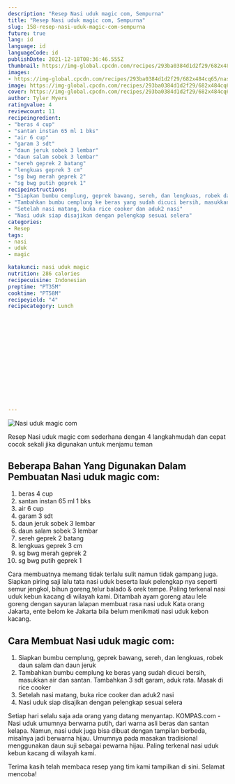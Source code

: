 ```yaml
---
description: "Resep Nasi uduk magic com, Sempurna"
title: "Resep Nasi uduk magic com, Sempurna"
slug: 158-resep-nasi-uduk-magic-com-sempurna
future: true
lang: id
language: id
languageCode: id
publishDate: 2021-12-18T08:36:46.555Z 
thumbnail: https://img-global.cpcdn.com/recipes/293ba0384d1d2f29/682x484cq65/nasi-uduk-magic-com-foto-resep-utama.png
images:
- https://img-global.cpcdn.com/recipes/293ba0384d1d2f29/682x484cq65/nasi-uduk-magic-com-foto-resep-utama.png
image: https://img-global.cpcdn.com/recipes/293ba0384d1d2f29/682x484cq65/nasi-uduk-magic-com-foto-resep-utama.png
cover: https://img-global.cpcdn.com/recipes/293ba0384d1d2f29/682x484cq65/nasi-uduk-magic-com-foto-resep-utama.png
author: Tyler Myers
ratingvalue: 4
reviewcount: 11
recipeingredient:
- "beras 4 cup"
- "santan instan 65 ml 1 bks"
- "air 6 cup"
- "garam 3 sdt"
- "daun jeruk sobek 3 lembar"
- "daun salam sobek 3 lembar"
- "sereh geprek 2 batang"
- "lengkuas geprek 3 cm"
- "sg bwg merah geprek 2"
- "sg bwg putih geprek 1"
recipeinstructions:
- "Siapkan bumbu cemplung, geprek bawang, sereh, dan lengkuas, robek daun salam dan daun jeruk"
- "Tambahkan bumbu cemplung ke beras yang sudah dicuci bersih, masukkan air dan santan. Tambahkan 3 sdt garam, aduk rata. Masak di rice cooker"
- "Setelah nasi matang, buka rice cooker dan aduk2 nasi"
- "Nasi uduk siap disajikan dengan pelengkap sesuai selera"
categories:
- Resep
tags:
- nasi
- uduk
- magic

katakunci: nasi uduk magic 
nutrition: 286 calories
recipecuisine: Indonesian
preptime: "PT35M"
cooktime: "PT58M"
recipeyield: "4"
recipecategory: Lunch


     
    
    
    
    
    
    
    
    
    
    
      
    
---
```



![Nasi uduk magic com](https://img-global.cpcdn.com/recipes/293ba0384d1d2f29/682x484cq65/nasi-uduk-magic-com-foto-resep-utama.png)

Resep Nasi uduk magic com  sederhana dengan 4 langkahmudah dan cepat cocok sekali jika digunakan untuk menjamu teman

<!--inarticleads1-->

## Beberapa Bahan Yang Digunakan Dalam Pembuatan Nasi uduk magic com:

1. beras 4 cup
1. santan instan 65 ml 1 bks
1. air 6 cup
1. garam 3 sdt
1. daun jeruk sobek 3 lembar
1. daun salam sobek 3 lembar
1. sereh geprek 2 batang
1. lengkuas geprek 3 cm
1. sg bwg merah geprek 2
1. sg bwg putih geprek 1

Cara membuatnya memang tidak terlalu sulit namun tidak gampang juga. Siapkan piring saji lalu tata nasi uduk beserta lauk pelengkap nya seperti semur jengkol, bihun goreng,telur balado &amp; orek tempe. Paling terkenal nasi uduk kebun kacang di wilayah kami. Ditambah ayam goreng atau lele goreng dengan sayuran lalapan membuat rasa nasi uduk Kata orang Jakarta, ente belom ke Jakarta bila belum menikmati nasi uduk kebon kacang. 

<!--inarticleads2-->

## Cara Membuat Nasi uduk magic com:

1. Siapkan bumbu cemplung, geprek bawang, sereh, dan lengkuas, robek daun salam dan daun jeruk
1. Tambahkan bumbu cemplung ke beras yang sudah dicuci bersih, masukkan air dan santan. Tambahkan 3 sdt garam, aduk rata. Masak di rice cooker
1. Setelah nasi matang, buka rice cooker dan aduk2 nasi
1. Nasi uduk siap disajikan dengan pelengkap sesuai selera


Setiap hari selalu saja ada orang yang datang menyantap. KOMPAS.com - Nasi uduk umumnya berwarna putih, dari warna asli beras dan santan kelapa. Namun, nasi uduk juga bisa dibuat dengan tampilan berbeda, misalnya jadi berwarna hijau. Umumnya pada masakan tradisional menggunakan daun suji sebagai pewarna hijau. Paling terkenal nasi uduk kebun kacang di wilayah kami. 

Terima kasih telah membaca resep yang tim kami tampilkan di sini. Selamat mencoba!
